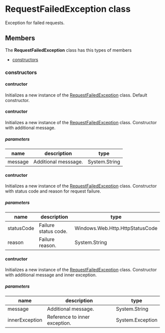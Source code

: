 
# RequestFailedException class

Exception for failed requests.

## Members

The **RequestFailedException** class has this types of members

* [constructors](#constructors)

### constructors

#### contructor

Initializes a new instance of the [RequestFailedException](Microsoft_Toolkit_Uwp_Services_Exceptions_RequestFailedException.md) class.            Default constructor.

#### contructor

Initializes a new instance of the [RequestFailedException](Microsoft_Toolkit_Uwp_Services_Exceptions_RequestFailedException.md) class.            Constructor with additional message.

##### parameters



| name | description | type |
| --- | --- | --- |
| message | Additional messsage. | System.String |

#### contructor

Initializes a new instance of the [RequestFailedException](Microsoft_Toolkit_Uwp_Services_Exceptions_RequestFailedException.md) class.            Constructor with status code and reason for request failure.

##### parameters



| name | description | type |
| --- | --- | --- |
| statusCode | Failure status code. | Windows.Web.Http.HttpStatusCode |
| reason | Failure reason. | System.String |

#### contructor

Initializes a new instance of the [RequestFailedException](Microsoft_Toolkit_Uwp_Services_Exceptions_RequestFailedException.md) class.            Constructor with additional message and inner exception.

##### parameters



| name | description | type |
| --- | --- | --- |
| message | Additional message. | System.String |
| innerException | Reference to inner exception. | System.Exception |

